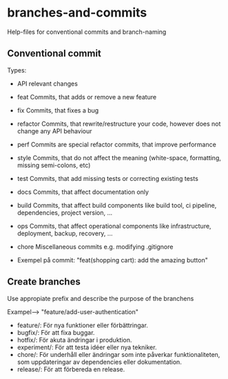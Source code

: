 # branches-and-commits
Help-files for conventional commits and branch-naming

## Conventional commit

Types:
- API relevant changes
- feat Commits, that adds or remove a new feature
- fix Commits, that fixes a bug
- refactor Commits, that rewrite/restructure your code, however does not change any API behaviour
- perf Commits are special refactor commits, that improve performance
- style Commits, that do not affect the meaning (white-space, formatting, missing semi-colons, etc)
- test Commits, that add missing tests or correcting existing tests
- docs Commits, that affect documentation only
- build Commits, that affect build components like build tool, ci pipeline, dependencies, project version, ...
- ops Commits, that affect operational components like infrastructure, deployment, backup, recovery, ...
- chore Miscellaneous commits e.g. modifying .gitignore

- Exempel på commit: "feat(shopping cart): add the amazing button"

## Create branches

Use appropiate prefix and describe the purpose of the branchens

Exampel--> "feature/add-user-authentication"

- feature/: För nya funktioner eller förbättringar.
- bugfix/: För att fixa buggar.
- hotfix/: För akuta ändringar i produktion.
- experiment/: För att testa idéer eller nya tekniker.
- chore/: För underhåll eller ändringar som inte påverkar funktionaliteten, som uppdateringar av dependencies eller dokumentation.
- release/: För att förbereda en release.
